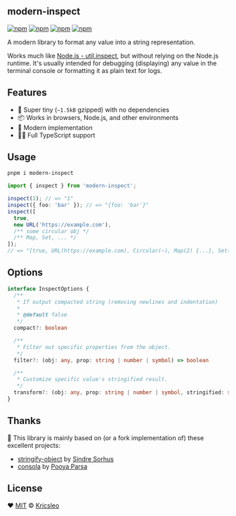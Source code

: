 ## modern-inspect

[![npm](https://img.shields.io/npm/v/modern-inspect?style=flat&colorA=18181B&colorB=F0DB4F)](https://www.npmjs.com/package/modern-inspect)
[![npm](https://img.shields.io/npm/types/modern-inspect?style=flat&colorA=18181B&colorB=F0DB4F)](https://www.npmjs.com/package/modern-inspect)
[![npm](https://img.shields.io/bundlephobia/minzip/modern-inspect?style=flat&colorA=18181B&colorB=F0DB4F)](https://bundlephobia.com/package/modern-inspect)
[![npm](https://img.shields.io/github/license/kricsleo/modern-inspect.svg?style=flat&colorA=18181B&colorB=F0DB4F)](https://github.com/kricsleo/modern-inspect/blob/master/LICENSE)

A modern library to format any value into a string representation.

Works much like [Node.js - util.inspect](https://nodejs.org/api/util.html#utilinspectobject-options), but without relying on the Node.js runtime. It's usually intended for debugging (displaying) any value in the terminal console or formatting it as plain text for logs.

## Features

- 🚀 Super tiny (`~1.5kB` gzipped) with no dependencies
- 📦 Works in browsers, Node.js, and other environments
- 🎩 Modern implementation
- 💪🏻 Full TypeScript support

## Usage

```bash
pnpm i modern-inspect
```

```ts
import { inspect } from 'modern-inspect';

inspect(1); // => "1"
inspect({ foo: 'bar' }); // => "{foo: 'bar'}"
inspect([
  true,
  new URL('https://example.com'),
  /** some circular obj */
  /** Map, Set, ... */
]);
// => "[true, URL(https://example.com), Circular(~), Map(2) {...}, Set(2) [...]]"
```

## Options

```ts
interface InspectOptions {
  /**
   * If output compacted string (removing newlines and indentation)
   *
   * @default false
   */
  compact?: boolean

  /**
   * Filter out specific properties from the object.
   */
  filter?: (obj: any, prop: string | number | symbol) => boolean

  /**
   * Customize specific value's stringified result.
   */
  transform?: (obj: any, prop: string | number | symbol, stringified: string) => string
}
```

## Thanks

💚 This library is mainly based on (or a fork implementation of) these excellent projects:

- [stringify-object](https://github.com/sindresorhus/stringify-object) by [Sindre Sorhus](https://github.com/sindresorhus)
- [consola](https://github.com/unjs/consola) by [Pooya Parsa](https://github.com/pi0)

## License

❤️ [MIT](./LICENSE) © [Kricsleo](https://github.com/kricsleo)
